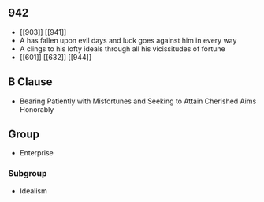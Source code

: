## 942
- [[903]] [[941]] 
- A has fallen upon evil days and luck goes against him in every way
- A clings to his lofty ideals through all his vicissitudes of fortune
- [[601]] [[632]] [[944]] 

## B Clause
- Bearing Patiently with Misfortunes and Seeking to Attain Cherished Aims Honorably

## Group
- Enterprise

### Subgroup
- Idealism

